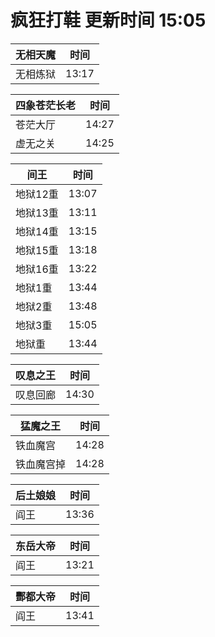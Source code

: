 # 疯狂打鞋 更新时间 15:05

| 无相天魔   | 时间    |
|--------|-------|
| 无相炼狱 | 13:17 |

| 四象苍茫长老   | 时间    |
|--------|-------|
| 苍茫大厅 | 14:27 |
| 虚无之关 | 14:25 |

| 间王   | 时间    |
|--------|-------|
| 地狱12重 | 13:07 |
| 地狱13重 | 13:11 |
| 地狱14重 | 13:15 |
| 地狱15重 | 13:18 |
| 地狱16重 | 13:22 |
| 地狱1重 | 13:44 |
| 地狱2重 | 13:48 |
| 地狱3重 | 15:05 |
| 地狱重 | 13:44 |

| 叹息之王   | 时间    |
|--------|-------|
| 叹息回廊 | 14:30 |

| 猛魔之王   | 时间    |
|--------|-------|
| 铁血魔宫 | 14:28 |
| 铁血魔宫掉 | 14:28 |

| 后土娘娘   | 时间    |
|--------|-------|
| 阎王 | 13:36 |

| 东岳大帝   | 时间    |
|--------|-------|
| 阎王 | 13:21 |

| 酆都大帝   | 时间    |
|--------|-------|
| 阎王 | 13:41 |